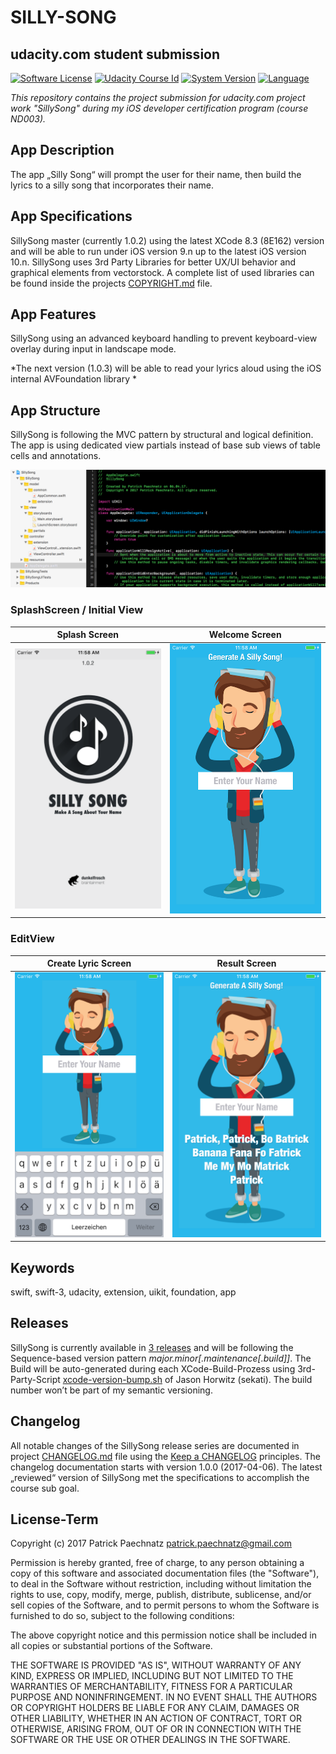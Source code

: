 # SILLY-SONG
## udacity.com student submission

[![Software License](https://img.shields.io/badge/license-MIT-brightgreen.svg)](LICENSE)
[![Udacity Course Id](https://img.shields.io/badge/course-ND003-37C6EE.svg)](COURSE)
[![System Version](https://img.shields.io/badge/version-1.0.2-blue.svg)](VERSION)
[![Language](https://img.shields.io/badge/swift-3.0-orange.svg)](http://swift.org)

*This repository contains the project submission for udacity.com project work "SillySong" during my iOS developer certification program (course ND003).*

## App Description

The app „Silly Song“ will prompt the user for their name, then build the lyrics to a silly song that incorporates their name.

## App Specifications

SillySong master (currently 1.0.2) using the latest XCode 8.3 (8E162) version and will be able to run under iOS version 9.n up to the latest iOS version 10.n. SillySong uses 3rd Party Libraries for better UX/UI behavior and graphical elements from vectorstock. A complete list of used libraries can be found inside the projects [COPYRIGHT.md](COPYRIGHT.md) file.

## App Features

SillySong using an advanced keyboard handling to prevent keyboard-view overlay during input in landscape mode.

*The next version (1.0.3) will be able to read your lyrics aloud using the iOS internal AVFoundation library *

## App Structure

SillySong is following the MVC pattern by structural and logical definition. The app is using dedicated view partials instead of base sub views of table cells and annotations.

![xcode project structure](github/media/SS_structure_v1.png) 

### SplashScreen / Initial View

Splash Screen             |  Welcome Screen
:-------------------------:|:-------------------------:
![splash screen](github/media/SS_launchScreen_v1.png)  |  ![welcome screen](github/media/SS_startUp_v1.png)

### EditView

Create Lyric Screen             |  Result Screen
:-------------------------:|:-------------------------:
![create lyrics](github/media/SS_inputKey_v1.png)  |  ![show lyrics](github/media/SS_resultView_v1.png)

## Keywords
swift, swift-3, udacity, extension, uikit, foundation, app

## Releases

SillySong is currently available in [3 releases](https://github.com/paterik/udacity-ios-silly-song/releases) and will be following the Sequence-based version pattern _major.minor[.maintenance[.build]]_. The Build will be auto-generated during each XCode-Build-Prozess using 3rd-Party-Script [xcode-version-bump.sh](https://gist.github.com/sekati/3172554) of Jason Horwitz (sekati). The build number won’t be part of my semantic versioning. 

## Changelog

All notable changes of the SillySong release series are documented in project [CHANGELOG.md](CHANGELOG.md) file using the [Keep a CHANGELOG](http://keepachangelog.com/) principles. The changelog documentation starts with version 1.0.0 (2017-04-06). The latest „reviewed“ version of SillySong met the specifications to accomplish the course sub goal. 

## License-Term

Copyright (c) 2017 Patrick Paechnatz <patrick.paechnatz@gmail.com>
                                                                           
Permission is hereby granted,  free of charge,  to any  person obtaining a copy of this software and associated documentation files (the "Software"), to deal in the Software without restriction,  including without limitation the rights to use,  copy, modify, merge, publish,  distribute, sublicense, and/or sell copies  of the  Software,  and to permit  persons to whom  the Software is furnished to do so, subject to the following conditions:       
                                                                           
The above copyright notice and this permission notice shall be included in all copies or substantial portions of the Software.
                                                                           
THE SOFTWARE IS PROVIDED "AS IS", WITHOUT WARRANTY OF ANY KIND, EXPRESS OR IMPLIED, INCLUDING  BUT NOT  LIMITED TO THE WARRANTIES OF MERCHANTABILITY, FITNESS FOR A PARTICULAR  PURPOSE AND  NONINFRINGEMENT.  IN NO EVENT SHALL THE AUTHORS OR COPYRIGHT HOLDERS BE LIABLE FOR ANY CLAIM, DAMAGES OR OTHER LIABILITY,  WHETHER IN AN ACTION OF CONTRACT,  TORT OR OTHERWISE,  ARISING FROM,  OUT OF  OR IN CONNECTION  WITH THE  SOFTWARE  OR THE  USE OR  OTHER DEALINGS IN THE SOFTWARE.